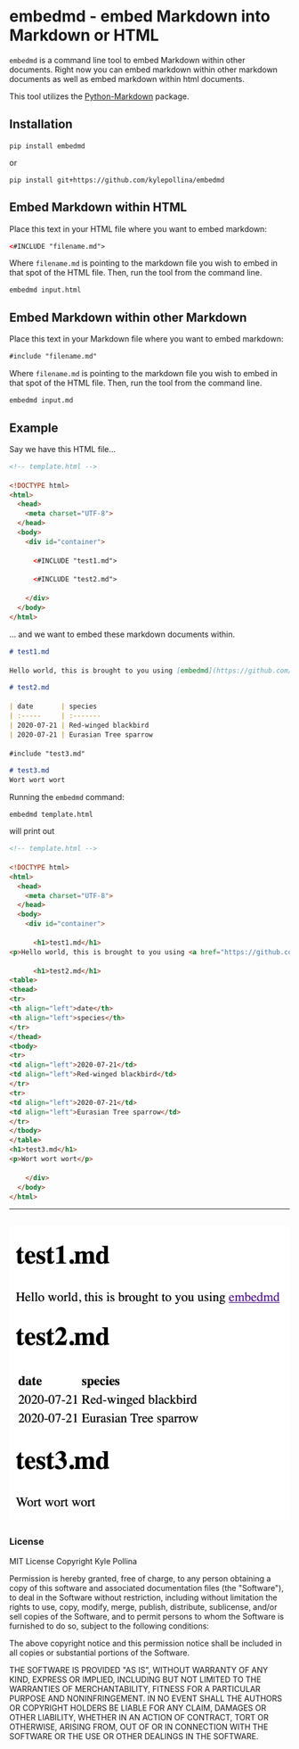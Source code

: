 
# embedmd - embed Markdown into Markdown or HTML

`embedmd` is a command line tool to embed Markdown within
other documents. Right now you can embed markdown within other
markdown documents as well as embed markdown within html documents.

This tool utilizes the
[Python-Markdown](https://python-markdown.github.io/) package.

## Installation

```
pip install embedmd
```

or

```
pip install git+https://github.com/kylepollina/embedmd
```

## Embed Markdown within HTML

Place this text in your HTML file where you want to embed markdown:

```html
<#INCLUDE "filename.md">
```

Where `filename.md` is pointing to the markdown file you wish to embed
in that spot of the HTML file. Then, run the tool from the command line.

```shell
embedmd input.html
```

## Embed Markdown within other Markdown

Place this text in your Markdown file where you want to embed markdown:

```markdown
#include "filename.md"
```

Where `filename.md` is pointing to the markdown file you wish to embed
in that spot of the HTML file. Then, run the tool from the command line.

```shell
embedmd input.md
```

## Example

Say we have this HTML file...

```html
<!-- template.html -->

<!DOCTYPE html>
<html>
  <head>
    <meta charset="UTF-8">
  </head>
  <body>
    <div id="container">

      <#INCLUDE "test1.md">

      <#INCLUDE "test2.md">

    </div>
  </body>
</html>
```

... and we want to embed these markdown documents within.

```markdown
# test1.md

Hello world, this is brought to you using [embedmd](https://github.com/kylepollina/embedmd)
```

```markdown
# test2.md

| date       | species
| :-----     | :-------
| 2020-07-21 | Red-winged blackbird
| 2020-07-21 | Eurasian Tree sparrow

#include "test3.md"
```

```markdown
# test3.md
Wort wort wort
```

Running the `embedmd` command:

```
embedmd template.html
```

will print out

```html
<!-- template.html -->

<!DOCTYPE html>
<html>
  <head>
    <meta charset="UTF-8">
  </head>
  <body>
    <div id="container">

      <h1>test1.md</h1>
<p>Hello world, this is brought to you using <a href="https://github.com/kylepollina/embedmd">embedmd</a></p>

      <h1>test2.md</h1>
<table>
<thead>
<tr>
<th align="left">date</th>
<th align="left">species</th>
</tr>
</thead>
<tbody>
<tr>
<td align="left">2020-07-21</td>
<td align="left">Red-winged blackbird</td>
</tr>
<tr>
<td align="left">2020-07-21</td>
<td align="left">Eurasian Tree sparrow</td>
</tr>
</tbody>
</table>
<h1>test3.md</h1>
<p>Wort wort wort</p>

    </div>
  </body>
</html>
```

-------
![example output](images/img1.png)
-------

### License

MIT License
Copyright Kyle Pollina

Permission is hereby granted, free of charge, to any person obtaining a copy of this software and associated documentation files (the "Software"), to deal in the Software without restriction, including without limitation the rights to use, copy, modify, merge, publish, distribute, sublicense, and/or sell copies of the Software, and to permit persons to whom the Software is furnished to do so, subject to the following conditions:

The above copyright notice and this permission notice shall be included in all copies or substantial portions of the Software.

THE SOFTWARE IS PROVIDED "AS IS", WITHOUT WARRANTY OF ANY KIND, EXPRESS OR IMPLIED, INCLUDING BUT NOT LIMITED TO THE WARRANTIES OF MERCHANTABILITY, FITNESS FOR A PARTICULAR PURPOSE AND NONINFRINGEMENT. IN NO EVENT SHALL THE AUTHORS OR COPYRIGHT HOLDERS BE LIABLE FOR ANY CLAIM, DAMAGES OR OTHER LIABILITY, WHETHER IN AN ACTION OF CONTRACT, TORT OR OTHERWISE, ARISING FROM, OUT OF OR IN CONNECTION WITH THE SOFTWARE OR THE USE OR OTHER DEALINGS IN THE SOFTWARE.
